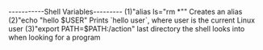 -----------Shell Variables---------
(1)"alias ls="rm *"" Creates an alias
(2)"echo "hello $USER" Prints `hello user`, where user is the current Linux user
(3)"export PATH=$PATH:/action" last directory the shell looks into when looking for a program 